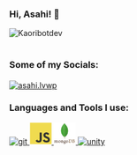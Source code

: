 ### Hi, Asahi! 👋

<p align="left"> <img src="https://komarev.com/ghpvc/?username=SenseiDev69&label=Profile%20views&color=0e75b6&style=flat" alt=" Kaoribotdev" /> </p>

#
<h3 align="left">Some of my Socials:</h3>
<p align="left">
<a href="https://instagram.com/asahi.lvwp" target="blank"><img align="center" src="https://raw.githubusercontent.com/rahuldkjain/github-profile-readme-generator/master/src/images/icons/Social/instagram.svg" alt="asahi.lvwp" height="30" width="40" /></a>

<h3 align="left">Languages and Tools I use:</h3>
<p align="left"> <a href="https://git-scm.com/" target="_blank" rel="noreferrer"> <img src="https://www.vectorlogo.zone/logos/git-scm/git-scm-icon.svg" alt="git" width="40" height="40"/> </a> <a href="https://developer.mozilla.org/en-US/docs/Web/JavaScript" target="_blank" rel="noreferrer"> <img src="https://raw.githubusercontent.com/devicons/devicon/master/icons/javascript/javascript-original.svg" alt="javascript" width="40" height="40"/> </a> <a href="https://www.mongodb.com/" target="_blank" rel="noreferrer"> <img src="https://raw.githubusercontent.com/devicons/devicon/master/icons/mongodb/mongodb-original-wordmark.svg" alt="mongodb" width="40" height="40"/> </a> <a href="https://unity.com/" target="_blank" rel="noreferrer"> <img src="https://www.vectorlogo.zone/logos/unity3d/unity3d-icon.svg" alt="unity" width="40" height="40"/> </a> </p>

